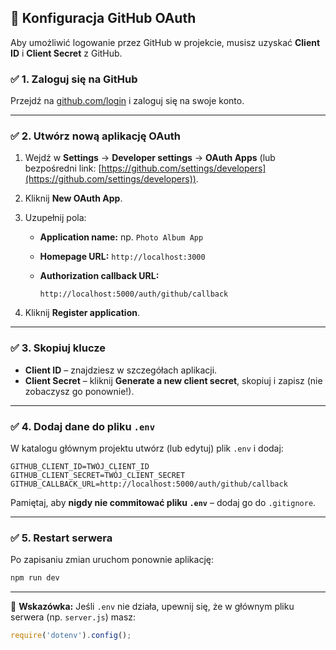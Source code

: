 

## 🔑 Konfiguracja GitHub OAuth

Aby umożliwić logowanie przez GitHub w projekcie, musisz uzyskać **Client ID** i **Client Secret** z GitHub.

### ✅ 1. Zaloguj się na GitHub

Przejdź na [github.com/login](https://github.com/login) i zaloguj się na swoje konto.

---

### ✅ 2. Utwórz nową aplikację OAuth

1. Wejdź w **Settings** → **Developer settings** → **OAuth Apps**
   (lub bezpośredni link: [https://github.com/settings/developers](https://github.com/settings/developers)).

2. Kliknij **New OAuth App**.

3. Uzupełnij pola:

   * **Application name:** np. `Photo Album App`
   * **Homepage URL:** `http://localhost:3000`
   * **Authorization callback URL:**

     ```
     http://localhost:5000/auth/github/callback
     ```

4. Kliknij **Register application**.

---

### ✅ 3. Skopiuj klucze

* **Client ID** – znajdziesz w szczegółach aplikacji.
* **Client Secret** – kliknij **Generate a new client secret**, skopiuj i zapisz (nie zobaczysz go ponownie!).

---

### ✅ 4. Dodaj dane do pliku `.env`

W katalogu głównym projektu utwórz (lub edytuj) plik `.env` i dodaj:

```
GITHUB_CLIENT_ID=TWÓJ_CLIENT_ID
GITHUB_CLIENT_SECRET=TWÓJ_CLIENT_SECRET
GITHUB_CALLBACK_URL=http://localhost:5000/auth/github/callback
```

Pamiętaj, aby **nigdy nie commitować pliku `.env`** – dodaj go do `.gitignore`.

---

### ✅ 5. Restart serwera

Po zapisaniu zmian uruchom ponownie aplikację:

```bash
npm run dev
```

---

📌 **Wskazówka:** Jeśli `.env` nie działa, upewnij się, że w głównym pliku serwera (np. `server.js`) masz:

```javascript
require('dotenv').config();
```

